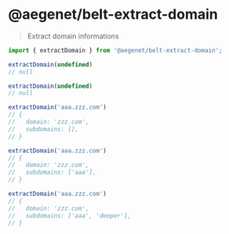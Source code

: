 # @aegenet/belt-extract-domain

> Extract domain informations

```typescript
import { extractDomain } from '@aegenet/belt-extract-domain';

extractDomain(undefined)
// null

extractDomain(undefined)
// null

extractDomain('aaa.zzz.com')
// {
//   domain: 'zzz.com',
//   subdomains: [],
// }

extractDomain('aaa.zzz.com')
// {
//   domain: 'zzz.com',
//   subdomains: ['aaa'],
// }

extractDomain('aaa.zzz.com')
// {
//   domain: 'zzz.com',
//   subdomains: ['aaa', 'deeper'],
// }
```
